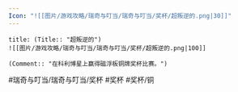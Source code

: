 ```yaml
---
Icon: "![[图片/游戏攻略/瑞奇与叮当/瑞奇与叮当/奖杯/超叛逆的.png|30]]"
---
```

```ad-common-bronze-trophy
title: (Title:: "超叛逆的")
![[图片/游戏攻略/瑞奇与叮当/瑞奇与叮当/奖杯/超叛逆的.png|100]]

(Comment:: "在科利博星上赢得磁浮板铜牌奖杯比赛。")
```

#瑞奇与叮当/瑞奇与叮当/奖杯 #奖杯 #奖杯/铜
